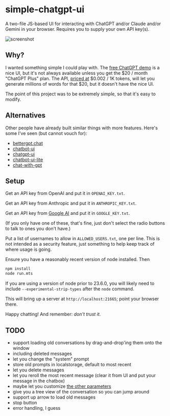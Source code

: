 # simple-chatgpt-ui

A two-file JS-based UI for interacting with ChatGPT and/or Claude and/or Gemini in your browser. Requires you to supply your own API key(s).

![screenshot](./screenshot.png)

## Why?

I wanted something simple I could play with. The [free ChatGPT demo](https://chat.openai.com/chat) is a nice UI, but it's not always available unless you get the $20 / month "ChatGPT Plus" plan. The API, [priced at](https://openai.com/pricing) $0.002 / 1K tokens, will let you generate millions of words for that $20, but it doesn't have the nice UI.

The point of this project was to be extremely simple, so that it's easy to modify.

## Alternatives

Other people have already built similar things with more features. Here's some I've seen (but cannot vouch for):

- [bettergpt.chat](https://bettergpt.chat/)
- [chatbot-ui](https://github.com/mckaywrigley/chatbot-ui)
- [chatgpt-ui](https://github.com/WongSaang/chatgpt-ui)
- [chatbot-ui-lite](https://github.com/mckaywrigley/chatbot-ui-lite)
- [chat-with-gpt](https://github.com/cogentapps/chat-with-gpt)


## Setup

Get an API key from OpenAI and put it in `OPENAI_KEY.txt`.

Get an API key from Anthropic and put it in `ANTHROPIC_KEY.txt`.

Get an API key from [Google AI](https://ai.google.dev/) and put it in `GOOGLE_KEY.txt`.

(If you only have one of these, that's fine, just don't select the radio buttons to talk to ones you don't have.)

Put a list of usernames to allow in `ALLOWED_USERS.txt`, one per line. This is not intended as a security feature, just something to help keep track of where usage is going.

Ensure you have a reasonably recent version of node installed. Then

```sh
npm install
node run.mts
```

If you are using a version of node prior to 23.6.0, you will likely need to include `--experimental-strip-types` after the `node` command.

This will bring up a server at `http://localhost:21665`; point your browser there.

Happy chatting! And remember: _don't trust it_.

## TODO

- support loading old conversations by drag-and-drop'ing them onto the window
- including deleted messages
- let you change the "system" prompt
- store old prompts in localstorage, default to most recent
- let you delete messages
- let you reroll the most recent message (clear it from UI and put your message in the chatbox)
- maybe let you customize [the other parameters](https://platform.openai.com/docs/api-reference/chat/create)
- give you a tree view of the conversation so you can jump around
- support up arrow to load old messages
- stop button
- error handling, I guess
